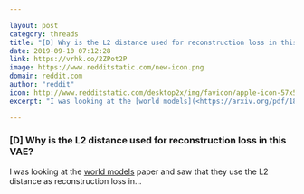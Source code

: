 ```yaml
---

layout: post
category: threads
title: "[D] Why is the L2 distance used for reconstruction loss in this VAE?"
date: 2019-09-10 07:12:28
link: https://vrhk.co/2ZPot2P
image: https://www.redditstatic.com/new-icon.png
domain: reddit.com
author: "reddit"
icon: http://www.redditstatic.com/desktop2x/img/favicon/apple-icon-57x57.png
excerpt: "I was looking at the [world models](<https://arxiv.org/pdf/1803.10122.pdf>) paper and saw that they use the L2 distance as reconstruction loss in..."

---
```


### [D] Why is the L2 distance used for reconstruction loss in this VAE?

I was looking at the [world models](<https://arxiv.org/pdf/1803.10122.pdf>) paper and saw that they use the L2 distance as reconstruction loss in...